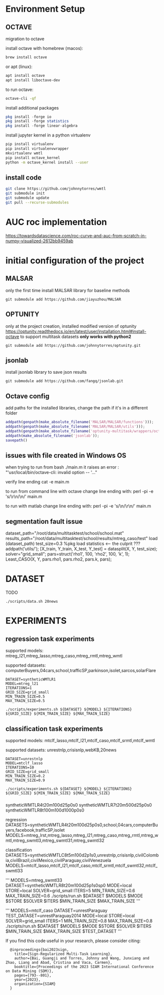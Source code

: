 # Environment Setup


## OCTAVE

migration to octave

install octave with homebrew (macos): 
```bash
brew install octave
```

or apt (linux):  
```bash
apt install octave
apt install liboctave-dev
```


to run octave:  
```bash
octave-cli -qf
```

install additional packages
```octave
pkg install -forge io
pkg install -forge statistics
pkg install -forge linear-algebra
```


install jupyter kernel in a python virtualenv
```bash
pip install virtualenv
pip install virtualenvwrapper
mkvirtualenv wmtl
pip install octave_kernel
python -m octave_kernel install --user
```

## install code
```bash
git clone https://github.com/johnnytorres/wmtl
git submodule init 
git submodule update
git pull --recurse-submodules
```


# AUC roc implementation
https://towardsdatascience.com/roc-curve-and-auc-from-scratch-in-numpy-visualized-2612bb9459ab

# initial configuration of the project 

## MALSAR
only the first time install MALSAR library for baseline methods
```
git submodule add https://github.com/jiayuzhou/MALSAR
```

## OPTUNITY

only at the project creation, installed modified version of optunity https://optunity.readthedocs.io/en/latest/user/installation.html#install-octave to support multitask datasets
**only works with python2**
```
git submodule add https://github.com/johnnytorres/optunity.git
```

## jsonlab
install jsonlab library to save json results 
```
git submodule add https://github.com/fangq/jsonlab.git
```

## Octave config
add paths for the installed libraries, change the path if it's in a different folder

```matlab
addpath(genpath(make_absolute_filename('MALSAR/MALSAR/functions'))); 
addpath(genpath(make_absolute_filename('MALSAR/MALSAR/utils'))); 
addpath(genpath(make_absolute_filename('optunity-multitask/wrappers/octave/optunity'))); 
addpath(make_absolute_filename('jsonlab'));
savepath()
```


## issues with file created in Windows OS
when trying to run from bash ./main.m
it raises an error : "'usr/local/bin/octave-cli: invalid option -- '..."

verify line ending
cat -e main.m

to run from command line with octave change line ending with:
perl -pi -e 's/\r\n/\n/' main.m   

to run with matlab change line ending with:
perl -pi -e 's/\n/\r\n/' main.m   

## segmentation fault issue 
dataset_path="/root/data/multitasktest/school/school.mat"
results_path="/root/data/multitasktest/school/results/mtreg_caso/test"
load (dataset_path)
test_size=0.3
%pkg load statistics  <-- the culprit ???
addpath('utils/'); 
[X_train, Y_train, X_test, Y_test] = datasplit(X, Y, test_size);
solver="grid_small";
pars=struct('rho1', 100, 'rho2', 100, 'k', 1);
Least_CASO(X, Y, pars.rho1, pars.rho2, pars.k, pars);

# DATASET 

TODO 
```
./scripts/data.sh 20news
```


# EXPERIMENTS

## regression task experiments 

supported models: mtreg_l21,mtreg_lasso,mtreg_caso,mtreg_rmtl,mtreg_wmtl

supported datasets: computerBuyers,04cars,school,trafficSP,parkinson,isolet,sarcos,solarFlare


```
DATASET=syntheticWMTLR1 
MODEL=mtreg_l21 
ITERATIONS=1
GRID_SIZE=grid_small
MIN_TRAIN_SIZE=0.5
MAX_TRAIN_SIZE=0.5

./scripts/experiments.sh ${DATASET} ${MODEL} ${ITERATIONS} ${GRID_SIZE} ${MIN_TRAIN_SIZE} ${MAX_TRAIN_SIZE}
```

## classification task experiments 

supported models: mtclf_lasso,mtclf_l21,mtclf_caso,mtclf_srmtl,mtclf_wmtl

supported datasets: unrestnlp,crisisnlp,webKB,20news


```
DATASET=unrestnlp 
MODEL=mtclf_lasso 
ITERATIONS=10
GRID_SIZE=grid_small
MIN_TRAIN_SIZE=0.2
MAX_TRAIN_SIZE=0.9

./scripts/experiments.sh ${DATASET} ${MODEL} ${ITERATIONS} ${GRID_SIZE} ${MIN_TRAIN_SIZE} ${MAX_TRAIN_SIZE}
```


### 

syntheticWMTLR4t20m100d25p0s0
syntheticWMTLR7t20m500d25p0s0
syntheticWMTLR8t100m100d1000p0s0


regression 
DATASETS=syntheticWMTLR4t20m100d25p0s0,school,04cars,computerBuyers,facebook,trafficSP,isolet
MODELS=mtreg_lrst,mtreg_lasso,mtreg_l21,mtreg_caso,mtreg_rmtl,mtreg_wmtl,mtreg_swmtl3,mtreg_swmtl31,mtreg_swmtl32

classification
DATASETS=syntheticWMTLC8t5m100d2p1s0,unrestnlp,crisisnlp,civilColombia,civilBrazil,civilMexico,civilParaguay,civilVenezuela
MODELS=mtclf_lasso,mtclf_l21,mtclf_caso,mtclf_srmtl,mtclf_swmtl32,mtclf_swmtl33




'''
MODELS=mtreg_swmtl33
DATASET=syntheticWMTLR8t20m100d25p1s0sp0
MODE=local
STORE=local
SOLVER=grid_small
ITERS=5
MIN_TRAIN_SIZE=0.6
MAX_TRAIN_SIZE=0.6
./scripts/run.sh $DATASET $MODELS $MODE $STORE $SOLVER $ITERS $MIN_TRAIN_SIZE $MAX_TRAIN_SIZE 
'''


'''
MODELS=mtclf_caso
DATASET=unrestParaguay
TEST_DATASET=unrestParaguay2014
MODE=local
STORE=local
SOLVER=grid_small
ITERS=1
MIN_TRAIN_SIZE=0.8
MAX_TRAIN_SIZE=0.8
./scripts/run.sh $DATASET $MODELS $MODE $STORE $SOLVER $ITERS $MIN_TRAIN_SIZE $MAX_TRAIN_SIZE $TEST_DATASET
'''

If you find this code useful in your research, please consider citing:


      @inproceedings{bai2023sign,
        title={Sign-Regularized Multi-Task Learning},
        author={Bai, Guangji and Torres, Johnny and Wang, Junxiang and Zhao, Liang and Abad, Cristina and Vaca, Carmen},
        booktitle={Proceedings of the 2023 SIAM International Conference on Data Mining (SDM)},
        pages={793--801},
        year={2023},
        organization={SIAM}
      }
